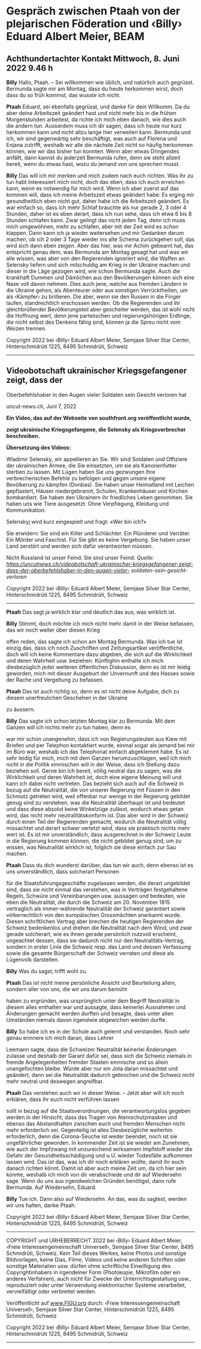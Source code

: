 # Gespräch zwischen Ptaah von der plejarischen Föderation und ‹Billy› Eduard Albert Meier, BEAM

## Achthundertachter Kontakt Mittwoch, 8. Juni 2022 9.46 h

**Billy** Hallo, Ptaah. – Sei willkommen wie üblich, und natürlich auch gegrüsst. Bermunda sagte mir am Montag, dass du
heute herkommen wirst, doch dass du so früh kommst, das wusste ich nicht.

**Ptaah** Eduard, sei ebenfalls gegrüsst, und danke für dein Willkomm. Da du aber deine Arbeitszeit geändert hast und nicht
mehr bis in die frühen Morgenstunden arbeitest, da richte ich mich eben danach, wie dies auch die andern tun. Ausserdem
muss ich dir sagen, dass ich heute nur kurz herkommen kann und nicht allzu lange hier verweilen kann. Bermunda und ich,
wir sind gegenwärtig sehr beschäftigt, was auch auf Florena und Enjana zutrifft, weshalb wir alle die nächste Zeit nicht so
häufig herkommen können, wie wir das bisher tun konnten. Wenn aber etwas Dringendes anfällt, dann kannst du jederzeit
Bermunda rufen, denn sie steht allzeit bereit, wenn du etwas hast, wozu du jemand von uns sprechen musst.

**Billy** Das will ich mir merken und mich zudem nach euch richten. Was ihr zu tun habt interessiert mich nicht, doch das
eben, dass ich euch erreichen kann, wenn es notwendig für mich wird. Wenn ich aber zuerst auf das kommen will, dass ich
meine Arbeitszeit etwas geändert habe: Es erging mir gesundheitlich eben nicht gut, daher habe ich die Arbeitszeit geändert. Es war einfach so, dass ich mehr Schlaf brauchte als nur gerade 2, 3 oder 4 Stunden, daher ist es eben derart, dass ich
nun sehe, dass ich etwa 6 bis 8 Stunden schlafen kann. Zwar gelingt das nicht jeden Tag, denn ich muss mich umgewöhnen,
mehr zu schlafen, aber mit der Zeit wird es schon klappen. Dann kann ich ja wieder weitersehen und mir Gedanken darum
machen, ob ich 2 oder 3 Tage wieder ins alte Schema zurückgehen soll, das wird sich dann eben zeigen. Aber das hier, was
mir Achim gebeamt hat, das entspricht genau dem, was Bermunda am Montag gesagt hat und was wir alle wissen, was
aber von den Regierenden ignoriert wird, die Waffen an Selensky liefern und sich mitschuldig am Krieg in der Ukraine machen und dieser in die Läge gezogen wird, wie schon Bermunda sagte. Auch die krankhaft Dummen und Dämlichen aus den
Bevölkerungen können sich eine Nase voll davon nehmen. Dies auch jene, welche aus fremden Ländern in die Ukraine
gehen, als Abenteurer oder aus sonstigen Verrücktheiten, um als ‹Kämpfer› zu brillieren. Die aber, wenn sie den Russen in
die Finger laufen, standrechtlich erschossen werden. Ob die Regierenden und ihr gleichbrüllender Bevölkerungsteil aber
gescheiter werden, das ist wohl nicht die Hoffnung wert, denn jene parteiischen und regierungshörigen Erdlinge, die nicht
selbst des Denkens fähig sind, können ja die Spreu nicht vom Weizen trennen.

Copyright 2022 bei ‹Billy› Eduard Albert Meier, Semjase Silver Star Center, Hinterschmidrüti 1225, 8495 Schmidrüti, Schweiz


-----

## Videobotschaft ukrainischer Kriegsgefangener zeigt, dass der 
 Oberbefehlshaber in den Augen vieler Soldaten 
 sein Gesicht verloren hat

uncut-news.ch, Juni 7, 2022

**Ein Video, das auf der Webseite von southfront.org veröffentlicht wurde,**

**zeigt ukrainische Kriegsgefangene, die Selensky als Kriegsverbrecher beschreiben.**

**Übersetzung des Videos:**

Wladimir Selensky, wir appellieren an Sie. Wir sind Soldaten und Offiziere der ukrainischen Armee, die Sie einsetzten,
um sie als Kanonenfutter sterben zu lassen. Mit Lügen haben Sie uns gezwungen Ihre verbrecherischen Befehle zu
befolgen und gegen unsere eigene Bevölkerung zu kämpfen (Donbas). Sie haben unser Heimatland mit Leichen gepflastert, Häuser niedergebrannt, Schulen, Krankenhäuser und Kirchen bombardiert. Sie haben den Ukrainern ihr
friedliches Leben genommen. Sie haben uns wie Tiere ausgesetzt. Ohne Verpflegung, Kleidung und Kommunikation.

Selenskyj wird kurz eingespielt und fragt: «Wer bin ich?»

Sie erwidern:
Sie sind ein Killer und Schlächter. Ein Plünderer und Verräter. Ein Mörder und Faschist. Für Sie gibt es keine Vergebung. Sie haben unser Land zerstört und werden sich dafür verantworten müssen.

Nicht Russland ist unser Feind. Sie sind unser Feind.
_Quelle: https://uncutnews.ch/videobotschaft-ukrainischer-kriegsgefangener-zeigt-dass-der-oberbefehlshaber-in-den-augen-vieler-_
_soldaten-sein-gesicht-verloren_

Copyright 2022 bei ‹Billy› Eduard Albert Meier, Semjase Silver Star Center, Hinterschmidrüti 1225, 8495 Schmidrüti, Schweiz


-----

**Ptaah** Das sagt ja wirklich klar und deutlich das aus, was wirklich ist.

**Billy** Stimmt, doch möchte ich mich nicht mehr damit in der Weise befassen, das wir noch weiter über diesen Krieg

offen reden, das sagte ich schon am Montag Bermunda. Was ich tue ist einzig das, dass ich noch Zuschriften und Zeitungsartikel veröffentliche, doch will ich keine Kommentare dazu abgeben, die sich auf die Wirklichkeit und deren Wahrheit usw.
beziehen. Künftighin enthalte ich mich diesbezüglich jeder weiteren öffentlichen Diskussion, denn es ist mir leidig geworden, mich mit dieser Ausgeburt der Unvernunft und des Hasses sowie der Rache und Vergeltung zu befassen.

**Ptaah** Das ist auch richtig so, denn es ist nicht deine Aufgabe, dich zu diesem unerfreulichen Geschehen in der Ukraine

zu äussern.

**Billy** Das sagte ich schon letzten Montag klar zu Bermunda. Mit dem Ganzen will ich nichts mehr zu tun haben, denn es

war mir schon unangenehm, dass ich von Regierungsleuten aus Kiew mit Briefen und per Telephon kontaktiert wurde,
einmal sogar als jemand bei mir im Büro war, weshalb ich das Telephonat einfach abgeklemmt habe. Es ist sehr leidig für
mich, mich mit dem Ganzen herumzuschlagen, weil ich mich nicht in die Politik einmischen will in der Weise, dass ich Stellung dazu beziehen soll. Gerne bin ich bereit, völlig neutral das zu sagen, was die Wirklichkeit und deren Wahrheit ist, doch
eine eigene Meinung will und kann ich dabei nicht vertreten. Das bezieht sich auch auf die Schweiz in bezug auf die Neutralität, die von unserer Regierung mit Füssen in den Schmutz getreten wird, weil offenbar nur wenige in der Regierung
gebildet genug sind zu verstehen, was die Neutralität überhaupt ist und bedeutet und dass diese absolut keine Winkelzüge
zulässt, wodurch etwas getan wird, das nicht mehr neutralitätskonform ist. Das aber wird in der Schweiz durch einen Teil
der Regierenden gemacht, wodurch die Neutralität völlig missachtet und derart schwer verletzt wird, dass sie praktisch
nichts mehr wert ist. Es ist mir unverständlich, dass ausgerechnet in der Schweiz Leute in die Regierung kommen können,
die nicht gebildet genug sind, um zu wissen, was Neutralität wirklich ist, folglich sie diese einfach zur Sau machen.

**Ptaah** Dass du dich wunderst darüber, das tun wir auch, denn ebenso ist es uns unverständlich, dass solcherart Personen

für die Staatsführungsgeschäfte zugelassen werden, die derart ungebildet sind, dass sie nicht einmal das verstehen, was in
Verträgen festgehaltene Regeln, Schwüre und Vereinbarungen usw. aussagen und bedeuten, wie eben die Neutralität, die
durch die Schweiz am 20. November 1815 vertraglich als immer-währende Neutralität der Schweiz garantiert sowie völkerrechtlich von den europäischen Grossmächten anerkannt wurde. Diesen schriftlichen Vertrag aber brechen die heutigen
Regierenden der Schweiz bedenkenlos und drehen die Neutralität nach dem Wind, und zwar gerade solcherart, wie es
ihnen gerade persönlich nutzvoll erscheint, ungeachtet dessen, dass sie dadurch nicht nur den Neutralitäts-Vertrag, sondern in erster Linie die Schweiz resp. das Land und dessen Verfassung sowie die gesamte Bürgerschaft der Schweiz verraten
und diese als Lügenvolk darstellen.

**Billy** Was du sagst, trifft wohl zu.

**Ptaah** Das ist nicht meine persönliche Ansicht und Beurteilung allein, sondern aller von uns, die wir uns darum bemüht

haben zu ergründen, was ursprünglich unter dem Begriff Neutralität in diesem alles enthalten war und aussagte, dass keinerlei Ausnahmen und Änderungen gemacht werden durften und besagte, dass unter allen Umständen niemals davon irgendwie abgewichen werden durfte.

**Billy** So habe ich es in der Schule auch gelernt und verstanden. Noch sehr genau erinnere ich mich daran, dass Lehrer

Leemann sagte, dass die Schweizer Neutralität keinerlei Änderungen zulasse und deshalb der Garant dafür sei, dass sich
die Schweiz niemals in fremde Angelegenheiten fremder Staaten einmische und so allein unangefochten bleibe. Würde
aber nur ein Jota daran missachtet und geändert, dann sei die Neutralität dadurch gebrochen und die Schweiz nicht mehr
neutral und deswegen angreifbar.

**Ptaah** Das verstehen auch wir in dieser Weise. – Jetzt aber will ich noch erklären, dass ihr euch nicht verführen lassen

sollt in bezug auf die Staatsverordnungen, die verantwortungslos gegeben werden in der Hinsicht, dass das Tragen von
Atemschutzmasken und ebenso das Abstandhalten zwischen euch und fremden Menschen nicht mehr erforderlich sei.
Gegenteilig ist alles Diesbezügliche weiterhin erforderlich, denn die Corona-Seuche ist weder beendet, noch ist sie ungefährlicher geworden. In kommender Zeit ist sie wieder am Zunehmen, wie auch der Impfzwang mit unzureichend wirksamem Impfstoff wieder die Gefahr der Gesundheitsschädigung und u.U. wieder Todesfälle aufkommen lassen wird. Das ist
das, was ich dir noch erklären wollte, damit ihr euch danach richten könnt. Damit ist aber auch meine Zeit um, da ich hier
sein konnte, weshalb ich mich von dir verabschiede und dir auf Wiedersehn sage. Wenn du uns aus irgendwelchen Gründen
benötigst, dann rufe Bermunda. Auf Wiedersehn, Eduard.

**Billy** Tue ich. Dann also auf Wiedersehn. An das, was du sagtest, werden wir uns halten, danke Ptaah.

Copyright 2022 bei ‹Billy› Eduard Albert Meier, Semjase Silver Star Center, Hinterschmidrüti 1225, 8495 Schmidrüti, Schweiz


-----

COPYRIGHT und URHEBERRECHT 2022 bei ‹Billy› Eduard Albert Meier, ‹Freie Interessengemeinschaft Universell›, Semjase Silver Star
Center, 8495 Schmidrüti, Schweiz. Kein Teil dieses Werkes, keine Photos und sonstige Bildvorlagen, keine Dias, Filme, Videos und keine
anderen Schriften oder sonstige Materialien usw. dürfen ohne schriftliche Einwilligung des Copyrightinhabers in irgendeiner Form (Photokopie, Mikrofilm oder ein anderes Verfahren), auch nicht für Zwecke der Unterrichtsgestaltung usw., reproduziert oder unter Verwendung elektronischer Systeme verarbeitet, vervielfältigt oder verbreitet werden.

Veröffentlicht auf www.FIGU.org durch:
‹Freie Interessengemeinschaft Universell›, Semjase Silver Star Center, Hinterschmidrüti 1225, 8495 Schmidrüti, Schweiz

Copyright 2022 bei ‹Billy› Eduard Albert Meier, Semjase Silver Star Center, Hinterschmidrüti 1225, 8495 Schmidrüti, Schweiz


-----

